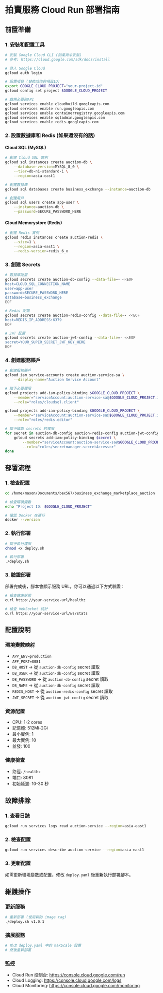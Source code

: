 # 拍賣服務 Cloud Run 部署指南

## 前置準備

### 1. 安裝和配置工具
```bash
# 安裝 Google Cloud CLI (如果尚未安裝)
# 參考: https://cloud.google.com/sdk/docs/install

# 登入 Google Cloud
gcloud auth login

# 設置項目 (替換成你的項目ID)
export GOOGLE_CLOUD_PROJECT="your-project-id"
gcloud config set project $GOOGLE_CLOUD_PROJECT

# 啟用必要的API
gcloud services enable cloudbuild.googleapis.com
gcloud services enable run.googleapis.com
gcloud services enable containerregistry.googleapis.com
gcloud services enable sqladmin.googleapis.com
gcloud services enable redis.googleapis.com
```

### 2. 設置數據庫和 Redis (如果還沒有的話)

#### Cloud SQL (MySQL)
```bash
# 創建 Cloud SQL 實例
gcloud sql instances create auction-db \
    --database-version=MYSQL_8_0 \
    --tier=db-n1-standard-1 \
    --region=asia-east1

# 創建數據庫
gcloud sql databases create business_exchange --instance=auction-db

# 創建用戶
gcloud sql users create app-user \
    --instance=auction-db \
    --password=SECURE_PASSWORD_HERE
```

#### Cloud Memorystore (Redis)
```bash
# 創建 Redis 實例
gcloud redis instances create auction-redis \
    --size=1 \
    --region=asia-east1 \
    --redis-version=redis_6_x
```

### 3. 創建 Secrets

```bash
# 數據庫配置
gcloud secrets create auction-db-config --data-file=- <<EOF
host=CLOUD_SQL_CONNECTION_NAME
user=app-user
password=SECURE_PASSWORD_HERE
database=business_exchange
EOF

# Redis 配置
gcloud secrets create auction-redis-config --data-file=- <<EOF
host=REDIS_IP_ADDRESS:6379
EOF

# JWT 配置
gcloud secrets create auction-jwt-config --data-file=- <<EOF
secret=YOUR_SUPER_SECRET_JWT_KEY_HERE
EOF
```

### 4. 創建服務賬戶
```bash
# 創建服務賬戶
gcloud iam service-accounts create auction-service-sa \
    --display-name="Auction Service Account"

# 賦予必要權限
gcloud projects add-iam-policy-binding $GOOGLE_CLOUD_PROJECT \
    --member="serviceAccount:auction-service-sa@$GOOGLE_CLOUD_PROJECT.iam.gserviceaccount.com" \
    --role="roles/cloudsql.client"

gcloud projects add-iam-policy-binding $GOOGLE_CLOUD_PROJECT \
    --member="serviceAccount:auction-service-sa@$GOOGLE_CLOUD_PROJECT.iam.gserviceaccount.com" \
    --role="roles/redis.editor"

# 賦予讀取 secrets 的權限
for secret in auction-db-config auction-redis-config auction-jwt-config; do
    gcloud secrets add-iam-policy-binding $secret \
        --member="serviceAccount:auction-service-sa@$GOOGLE_CLOUD_PROJECT.iam.gserviceaccount.com" \
        --role="roles/secretmanager.secretAccessor"
done
```

## 部署流程

### 1. 檢查配置
```bash
cd /home/mason/Documents/bex567/business_exchange_marketplace_auction

# 檢查環境變數
echo "Project ID: $GOOGLE_CLOUD_PROJECT"

# 確認 Docker 在運行
docker --version
```

### 2. 執行部署
```bash
# 賦予執行權限
chmod +x deploy.sh

# 執行部署
./deploy.sh
```

### 3. 驗證部署
部署完成後，腳本會顯示服務 URL，你可以通過以下方式驗證：

```bash
# 檢查健康狀態
curl https://your-service-url/healthz

# 檢查 WebSocket 統計
curl https://your-service-url/ws/stats
```

## 配置說明

### 環境變數映射
- `APP_ENV=production`
- `APP_PORT=8081`
- `DB_HOST` → 從 `auction-db-config` secret 讀取
- `DB_USER` → 從 `auction-db-config` secret 讀取
- `DB_PASSWORD` → 從 `auction-db-config` secret 讀取
- `DB_NAME` → 從 `auction-db-config` secret 讀取
- `REDIS_HOST` → 從 `auction-redis-config` secret 讀取
- `JWT_SECRET` → 從 `auction-jwt-config` secret 讀取

### 資源配置
- CPU: 1-2 cores
- 記憶體: 512Mi-2Gi
- 最小實例: 1
- 最大實例: 10
- 並發: 100

### 健康檢查
- 路徑: `/healthz`
- 端口: 8081
- 初始延遲: 10-30 秒

## 故障排除

### 1. 查看日誌
```bash
gcloud run services logs read auction-service --region=asia-east1
```

### 2. 檢查配置
```bash
gcloud run services describe auction-service --region=asia-east1
```

### 3. 更新配置
如需更新環境變數或配置，修改 `deploy.yaml` 後重新執行部署腳本。

## 維護操作

### 更新服務
```bash
# 重新部署 (使用新的 image tag)
./deploy.sh v1.0.1
```

### 擴展服務
```bash
# 修改 deploy.yaml 中的 maxScale 設置
# 然後重新部署
```

### 監控
- Cloud Run 控制台: https://console.cloud.google.com/run
- Cloud Logging: https://console.cloud.google.com/logs
- Cloud Monitoring: https://console.cloud.google.com/monitoring